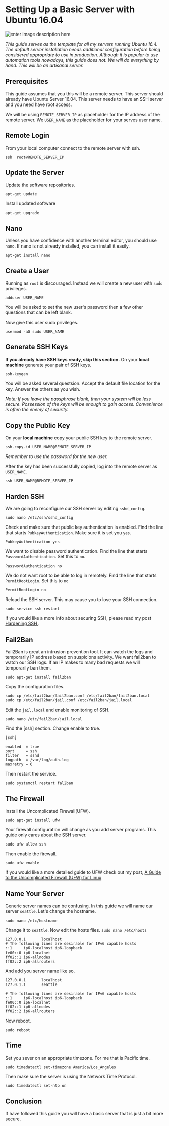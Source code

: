 # Setting Up a Basic Server with Ubuntu 16.04
![enter image description here](http://static.jasonrigden.com/img/misc/pexels-photo-51415.jpeg)

*This guide serves as the template for all my servers running Ubuntu 16.4. The default server installation needs additional configuration before being considered appropriate to use in production. Although it is popular to use automation tools nowadays, this guide does not. We will do everything by hand. This will be an artisanal server.*

## Prerequisites

This guide assumes that you this will be a remote server. This server should already have Ubuntu Server 16.04. This server needs to have an SSH server and  you need have root access.

We will be using `REMOTE_SERVER_IP` as placeholder for the IP address of the remote server. We `USER_NAME` as the placeholder for your serves user name.

## Remote Login

From your local computer connect to the remote server with ssh.

    ssh  root@REMOTE_SERVER_IP

## Update the Server

Update the software repositories.

    apt-get update

Install updated software

    apt-get upgrade

## Nano
Unless you have confidence with another terminal editor, you should use `nano`.  If nano is not already installed, you can install it easily. 

    apt-get install nano

## Create a User

Running as `root` is discouraged. Instead we will create a new user with `sudo` privileges.

    adduser USER_NAME

You will be asked to set the new user's password then a few other questions that can be left blank.

Now give this user sudo privileges. 

    usermod -aG sudo USER_NAME

## Generate SSH Keys
**If you already have SSH keys ready, skip this section.** 
On your **local machine** generate your pair of SSH keys. 

    ssh-keygen

You will be asked several questsion. Accept the default file location for the key. Answer the others as you wish. 

_Note: If you leave the passphrase blank, then your system will be less secure. Possession of the keys will be enough to gain access. Convenience is often the enemy of security._

## Copy the Public Key

On your **local machine** copy your public SSH key to the remote server. 

    ssh-copy-id USER_NAME@REMOTE_SERVER_IP

*Remember to use the password for the new user.*

After the key has been successfully copied, log into the remote server as `USER_NAME`.

    ssh USER_NAME@REMOTE_SERVER_IP

## Harden SSH
We are going to reconfigure our SSH server by editing `sshd_config`.

    sudo nano /etc/ssh/sshd_config

Check and make sure that public key authentication is enabled. Find the line that starts `PubkeyAuthentication`. Make sure it is set you `yes`.

    PubkeyAuthentication yes

We want to disable password authentication. Find the line that starts `PasswordAuthentication`. Set this to `no`.

    PasswordAuthentication no

We do not want root to be able to log in remotely. Find the line that starts `PermitRootLogin`. Set this to `no`

    PermitRootLogin no

Reload the SSH server. This may cause you to lose your SSH connection.

    sudo service ssh restart

If you would like a more info about securing SSH, please read my post  [Hardening SSH
](https://medium.com/p/hardening-ssh-1bcb99cd4cef). 

## Fail2Ban

Fail2Ban is great an intrusion prevention tool. It can watch the logs and temporarily IP address based on suspicions activity. We want fail2ban to watch our SSH logs. If an IP makes to many bad requests we will temporarily ban them. 

    sudo apt-get install fail2ban

Copy the configuration files.
 

    sudo cp /etc/fail2ban/fail2ban.conf /etc/fail2ban/fail2ban.local
    sudo cp /etc/fail2ban/jail.conf /etc/fail2ban/jail.local

Edit the `jail.local` and enable monitoring of SSH.

    sudo nano /etc/fail2ban/jail.local

Find the [ssh] section. Change enable to true.

    [ssh]
    
    enabled  = true
    port     = ssh
    filter   = sshd
    logpath  = /var/log/auth.log
    maxretry = 6 

Then restart the service.

    sudo systemctl restart fal2ban

## The Firewall

Install the Uncomplicated Firewall(UFW).

    sudo apt-get install ufw

Your firewall configuration will change as you add server programs. This guide only cares about the SSH server. 

    sudo ufw allow ssh

Then enable the firewall.

    sudo ufw enable

If you would like a more detailed guide to UFW check out my post, [A Guide to the Uncomplicated Firewall (UFW) for Linux](https://medium.com/@mr_rigden/a-guide-to-the-uncomplicated-firewall-ufw-for-linux-570c3774d7f4)

## Name Your Server
Generic server names can be confusing. In this guide we will name our server `seattle`. Let's change the hostname.

`sudo nano /etc/hostname`

Change it to `seattle`. Now edit the hosts files.
 `sudo nano /etc/hosts`

    127.0.0.1       localhost    
    # The following lines are desirable for IPv6 capable hosts
    ::1     ip6-localhost ip6-loopback
    fe00::0 ip6-localnet
    ff02::1 ip6-allnodes
    ff02::2 ip6-allrouters

And add you server name like so.

    127.0.0.1       localhost
    127.0.1.1       seattle
    
    # The following lines are desirable for IPv6 capable hosts
    ::1     ip6-localhost ip6-loopback
    fe00::0 ip6-localnet
    ff02::1 ip6-allnodes
    ff02::2 ip6-allrouters

Now reboot.

    sudo reboot

## Time
Set you sever on an appropriate timezone. For me that is Pacific time.

    sudo timedatectl set-timezone America/Los_Angeles

Then make sure the server is using the Network Time Protocol.

    sudo timedatectl set-ntp on

## Conclusion
If have followed this guide you will have a basic server that is just a bit more secure. 
